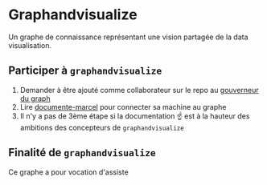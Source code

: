 # Graphandvisualize

Un graphe de connaissance représentant une vision partagée de la data visualisation.

## Participer à `graphandvisualize` 

1. Demander à être ajouté comme collaborateur sur le repo au [gouverneur du graph](https://www.linkedin.com/in/arthursarazin/)
2. Lire [documente-marcel](https://arthursrz.github.io/documente-marcel/) pour connecter sa machine au graphe
3. Il n'y a pas de 3ème étape si la documentation ☝️ est à la hauteur des ambitions des concepteurs de `graphandvisualize`


## Finalité de `graphandvisualize`

Ce graphe a pour vocation d'assiste